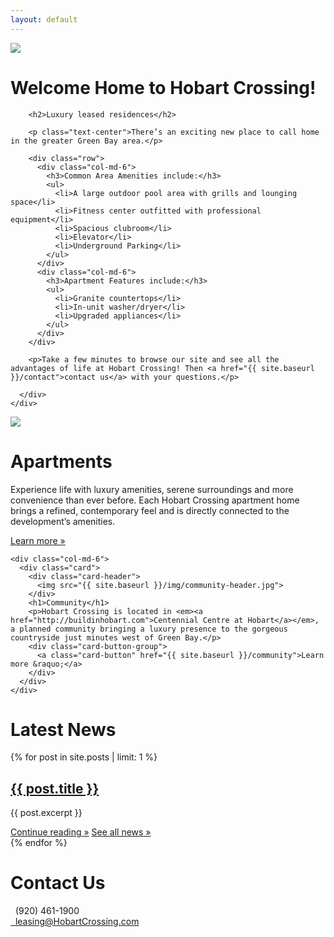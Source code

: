 ```yaml
---
layout: default
---
```

<div class="header-image">
<img src="{{ site.baseurl }}/img/hobart-crossing-front.jpg">
</div>

<div class="container">
  <div class="row">
    <div class="col-md-10 center-block">
      <div class="card header-card">
        <h1>Welcome Home to Hobart Crossing!</h1>

        <h2>Luxury leased residences</h2>

        <p class="text-center">There’s an exciting new place to call home in the greater Green Bay area.</p>

        <div class="row">
          <div class="col-md-6">
            <h3>Common Area Amenities include:</h3>
            <ul>
              <li>A large outdoor pool area with grills and lounging space</li>
              <li>Fitness center outfitted with professional equipment</li>
              <li>Spacious clubroom</li>
              <li>Elevator</li>
              <li>Underground Parking</li>
            </ul>
          </div>
          <div class="col-md-6">
            <h3>Apartment Features include:</h3>
            <ul>
              <li>Granite countertops</li>
              <li>In-unit washer/dryer</li>
              <li>Upgraded appliances</li>
            </ul>
          </div>
        </div>

        <p>Take a few minutes to browse our site and see all the advantages of life at Hobart Crossing! Then <a href="{{ site.baseurl }}/contact">contact us</a> with your questions.</p>

      </div>
    </div>
  </div>

  <div class="row">
    <div class="col-md-6">
      <div class="card">
        <div class="card-header">
          <img src="{{ site.baseurl }}/img/apartments-header.jpg">
        </div>
        <h1>Apartments</h1>
        <p>Experience life with luxury amenities, serene surroundings and more convenience than ever before. Each Hobart Crossing apartment home brings a refined, contemporary feel and is directly connected to the development’s amenities.</p>
        <div class="card-button-group">
          <a class="card-button" href="{{ site.baseurl }}/apartments">Learn more &raquo;</a>
        </div>
      </div>
    </div>

    <div class="col-md-6">
      <div class="card">
        <div class="card-header">
          <img src="{{ site.baseurl }}/img/community-header.jpg">
        </div>
        <h1>Community</h1>
        <p>Hobart Crossing is located in <em><a href="http://buildinhobart.com">Centennial Centre at Hobart</a></em>, a planned community bringing a luxury presence to the gorgeous countryside just minutes west of Green Bay.</p>
        <div class="card-button-group">
          <a class="card-button" href="{{ site.baseurl }}/community">Learn more &raquo;</a>
        </div>
      </div>
    </div>
  </div>

  <div class="row">
    <div class="col-md-6">
      <div class="card">
        <h1>Latest News</h1>
        {% for post in site.posts | limit: 1 %}
        <div class="post">
          <h2><a class="post-title" href="{{ site.baseurl }}{{ post.url }}">{{ post.title }}</a></h2>
          {{ post.excerpt }}</p><!-- weird Jekyll glitch, closing p tag required -->
          <div class="card-button-group">
            <a class="card-button" href="{{ site.baseurl }}{{ post.url }}">Continue reading &raquo;</a>
            <a class="card-button" href="{{ site.baseurl }}/news">See all news &raquo;</a>
          </div>
          {% endfor %}
        </div>
      </div>
    </div>
    <div class="col-md-6">
      <div class="card">
        <h1>Contact Us</h1>
        <div class="card-button-group">
          <div class="card-button"><span class="glyphicon glyphicon-earphone"></span>&nbsp;&nbsp;(920) 461-1900</div>
          <a class="card-button" href="mailto:info@hobartcrossing.com"><span class="glyphicon glyphicon-envelope"></span>&nbsp;&nbsp;leasing@HobartCrossing.com</a>
        </div>
      </div>
    </div>
  </div>
</div>
